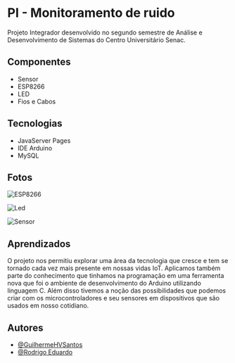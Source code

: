 
# PI - Monitoramento de ruido

Projeto Integrador desenvolvido no segundo semestre de Análise e Desenvolvimento de Sistemas do Centro Universitário Senac.


## Componentes

- Sensor
- ESP8266
- LED
- Fios e Cabos



## Tecnologias

- JavaServer Pages
- IDE Arduino
- MySQL


## Fotos

![ESP8266](https://i.ibb.co/sHGvf1L/daa3143d-90b7-4251-978b-fe5a8b5f9fa8.jpg)

![Led](https://i.ibb.co/h9PQ75V/29ca9a7e-e97b-4e88-b969-e137a3a0688f.jpg)

![Sensor](https://i.ibb.co/vZWNTGM/b5956125-331b-460c-8188-7cc34adb5923.jpg)
## Aprendizados

O projeto nos permitiu explorar uma área da tecnologia que cresce e tem se tornado cada vez mais presente em nossas vidas IoT. Aplicamos também parte do conhecimento que tinhamos na programação em uma ferramenta nova que foi o ambiente de desenvolvimento do Arduino utilizando linguagem C. Além disso tivemos a noção das possibilidades que podemos criar com os microcontroladores e seu sensores em dispositivos que são usados em nosso cotidiano.


## Autores

- [@GuilhermeHVSantos](https://github.com/GuilhermeHVSantos)
- [@Rodrigo Eduardo](https://github.com/Rodrigoeducativa)
